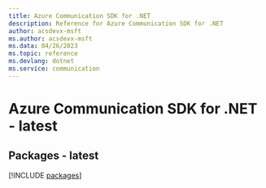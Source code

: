```yaml
---
title: Azure Communication SDK for .NET
description: Reference for Azure Communication SDK for .NET
author: acsdevx-msft
ms.author: acsdevx-msft
ms.data: 04/26/2023
ms.topic: reference
ms.devlang: dotnet
ms.service: communication
---
```

# Azure Communication SDK for .NET - latest
## Packages - latest
[!INCLUDE [packages](communication-index.md)]